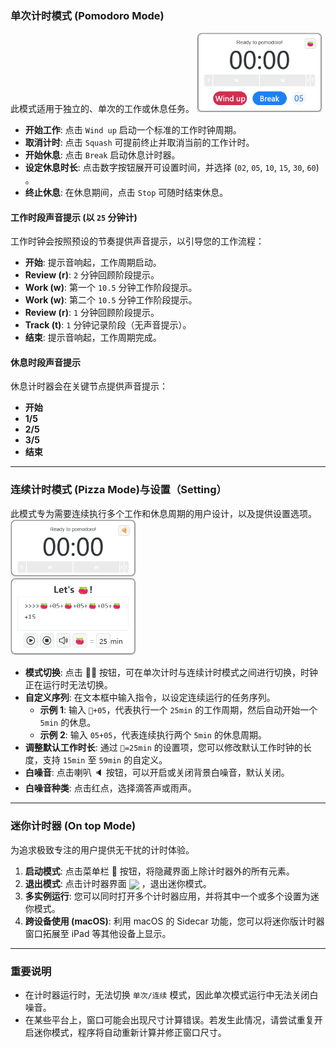 ### **单次计时模式 (Pomodoro Mode)**

此模式适用于独立的、单次的工作或休息任务。
<img src="/pomodoro-mode.png" alt="Pomodoro Mode" width="200">

- **开始工作**: 点击 `Wind up` 启动一个标准的工作时钟周期。
- **取消计时**: 点击 `Squash` 可提前终止并取消当前的工作计时。
- **开始休息**: 点击 `Break` 启动休息计时器。
- **设定休息时长**: 点击数字按钮展开可设置时间，并选择 (`02`, `05`, `10`, `15`, `30`, `60`) 。
- **终止休息**: 在休息期间，点击 `Stop` 可随时结束休息。

#### **工作时段声音提示 (以 `25` 分钟计)**

工作时钟会按照预设的节奏提供声音提示，以引导您的工作流程：

- **开始**: 提示音响起，工作周期启动。
- **Review (r)**: `2` 分钟回顾阶段提示。
- **Work (w)**: 第一个 `10.5` 分钟工作阶段提示。
- **Work (w)**: 第二个 `10.5` 分钟工作阶段提示。
- **Review (r)**: `1` 分钟回顾阶段提示。
- **Track (t)**: `1` 分钟记录阶段（无声音提示）。
- **结束**: 提示音响起，工作周期完成。

#### **休息时段声音提示**

休息计时器会在关键节点提供声音提示：

- **开始**
- **1/5**
- **2/5**
- **3/5**
- **结束**

---

### **连续计时模式 (Pizza Mode)与设置（Setting）**

此模式专为需要连续执行多个工作和休息周期的用户设计，以及提供设置选项。
<img src="/pizza-mode.png" alt="Pizza Mode" width="200">

- **模式切换**: 点击 🍅🍕 按钮，可在单次计时与连续计时模式之间进行切换，时钟正在运行时无法切换。
- **自定义序列**: 在文本框中输入指令，以设定连续运行的任务序列。
  - **示例 1**: 输入 `🍅+05`，代表执行一个 `25min` 的工作周期，然后自动开始一个 `5min` 的休息。
  - **示例 2**: 输入 `05+05`，代表连续执行两个 `5min` 的休息周期。
- **调整默认工作时长**: 通过 `🍅=25min` 的设置项，您可以修改默认工作时钟的长度，支持 `15min` 至 `59min` 的自定义。
- **白噪音**: 点击喇叭 🔈 按钮，可以开启或关闭背景白噪音，默认关闭。
- **白噪音种类**: 点击红点，选择滴答声或雨声。

---

### **迷你计时器 (On top Mode)**

为追求极致专注的用户提供无干扰的计时体验。

1.  **启动模式**: 点击菜单栏 📌 按钮，将隐藏界面上除计时器外的所有元素。
2.  **退出模式**: 点击计时器界面 <img src="/icons/ArrowExpand24Regular.svg"  width="20" style="display:inline-block;vertical-align:middle;margin:0;">，退出迷你模式。
3.  **多实例运行**: 您可以同时打开多个计时器应用，并将其中一个或多个设置为迷你模式。
4.  **跨设备使用 (macOS)**: 利用 macOS 的 Sidecar 功能，您可以将迷你版计时器窗口拓展至 iPad 等其他设备上显示。

---

### **重要说明**

- 在计时器运行时，无法切换 `单次/连续` 模式，因此单次模式运行中无法关闭白噪音。
- 在某些平台上，窗口可能会出现尺寸计算错误。若发生此情况，请尝试重复开启迷你模式，程序将自动重新计算并修正窗口尺寸。
